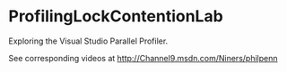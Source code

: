# ProfilingLockContentionLab
Exploring the Visual Studio Parallel Profiler.

See corresponding videos at http://Channel9.msdn.com/Niners/philpenn

